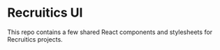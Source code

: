 # Recruitics UI

This repo contains a few shared React components and stylesheets for Recruitics projects.
